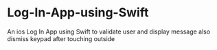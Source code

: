 # Log-In-App-using-Swift
An ios Log In App using Swift to validate user and display message also dismiss keypad after touching outside 

